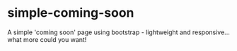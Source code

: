 # simple-coming-soon
A simple 'coming soon' page using bootstrap - lightweight and responsive... what more could you want!
